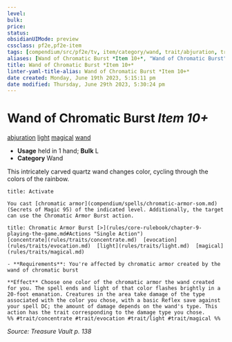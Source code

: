 ```yaml
---
level:
bulk:
price:
status:
obsidianUIMode: preview
cssclass: pf2e,pf2e-item
tags: [compendium/src/pf2e/tv, item/category/wand, trait/abjuration, trait/light, trait/magical, trait/wand]
aliases: [Wand of Chromatic Burst *Item 10+*, "Wand of Chromatic Burst"]
title: Wand of Chromatic Burst *Item 10+*
linter-yaml-title-alias: Wand of Chromatic Burst *Item 10+*
date created: Monday, June 19th 2023, 5:15:11 pm
date modified: Thursday, June 29th 2023, 5:30:24 pm
---
```


# Wand of Chromatic Burst *Item 10+*

[abjuration](rules/traits/abjuration.md) [light](rules/traits/light.md) [magical](rules/traits/magical.md) [wand](rules/traits/wand.md)  

- **Usage** held in 1 hand; **Bulk** L
- **Category** Wand

This intricately carved quartz wand changes color, cycling through the colors of the rainbow.

```ad-embed-ability
title: Activate

You cast [chromatic armor](compendium/spells/chromatic-armor-som.md) (Secrets of Magic 95) of the indicated level. Additionally, the target can use the Chromatic Armor Burst action.
```

```ad-embed-ability
title: Chromatic Armor Burst [>](rules/core-rulebook/chapter-9-playing-the-game.md#Actions "Single Action")
[concentrate](rules/traits/concentrate.md)  [evocation](rules/traits/evocation.md)  [light](rules/traits/light.md)  [magical](rules/traits/magical.md)  

- **Requirements**: You're affected by chromatic armor created by the wand of chromatic burst

**Effect** Choose one color of the chromatic armor the wand created for you. The spell ends and light of that color flashes brightly in a 20-foot emanation. Creatures in the area take damage of the type associated with the color you chose, with a basic Reflex save against your spell DC; the amount of damage depends on the wand's type. This action has the trait corresponding to the damage type you chose.  
%% #trait/concentrate #trait/evocation #trait/light #trait/magical %%
```

*Source: Treasure Vault p. 138*
